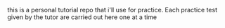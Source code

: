 this is a personal tutorial repo that i'll use for practice.
Each practice test given by the tutor are carried out here one at a time
